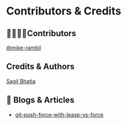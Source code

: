 

# Contributors & Credits

## 👨‍👩‍👧‍👦Contributors 

[@mike-rambil](https://github.com/mike-rambil)

## Credits & Authors
[Sagil Bhatia](https://medium.com/@sahilsahilbhatia)

## 🔗 Blogs & Articles
- [git-push-force-with-lease-vs-force](https://medium.com/@sahilsahilbhatia/git-push-force-with-lease-vs-force-ecae72601e80)



